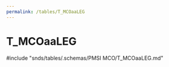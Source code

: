 ```yaml
---
permalink: /tables/T_MCOaaLEG
---
```

# T\_MCOaaLEG
<!-- SPDX-License-Identifier: MPL-2.0 -->

<!-- ATTENTION : Ne pas supprimer ou modifier la ligne ci-dessous -->
#include "snds/tables/.schemas/PMSI MCO/T_MCOaaLEG.md"
<!-- ATTENTION : Ne pas supprimer ou modifier la ligne ci-dessus -->
